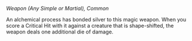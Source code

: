 _Weapon (Any Simple or Martial), Common_

An alchemical process has bonded silver to this magic weapon. When you score a Critical Hit with it against a creature that is shape-shifted, the weapon deals one additional die of damage.
